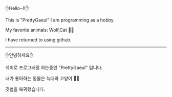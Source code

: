 ✋Hello~!!✋

This is "PrettyGaeul" I am programming as a hobby.

My favorite animals: Wolf,Cat 🐺🐱

I have returned to using github.

-----------------------------------------------------------------------------------------------------------------------------------------------------------

✋안녕하세요✋

취미로 프로그래밍 하는중인 "PrettyGaeul" 입니다.

내가 좋아하는 동물은 늑대와 고양이 🐺🐱

깃헙을 복귀했습니다.
